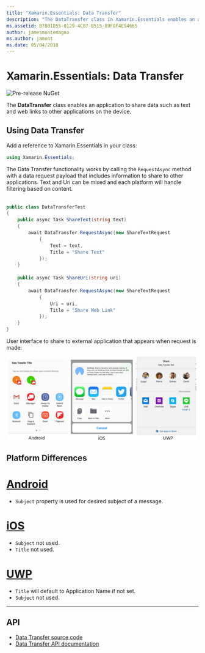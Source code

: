 ```yaml
---
title: "Xamarin.Essentials: Data Transfer"
description: "The DataTransfer class in Xamarin.Essentials enables an application to share data such as text and web links to other applications on the device."
ms.assetid: B7B01D55-0129-4C87-B515-89F8F4E94665
author: jamesmontemagno
ms.author: jamont
ms.date: 05/04/2018
---
```


# Xamarin.Essentials: Data Transfer

![Pre-release NuGet](~/media/shared/pre-release.png)

The **DataTransfer** class enables an application to share data such as text and web links to other applications on the device.

## Using Data Transfer

Add a reference to Xamarin.Essentials in your class:

```csharp
using Xamarin.Essentials;
```

The Data Transfer functionality works by calling the `RequestAsync` method with a data request payload that includes information to share to other applications. Text and Uri can be mixed and each platform will handle filtering based on content.

```csharp

public class DataTransferTest
{
    public async Task ShareText(string text)
    {
        await DataTransfer.RequestAsync(new ShareTextRequest
            {
                Text = text,
                Title = "Share Text"
            });
    }

    public async Task ShareUri(string uri)
    {
        await DataTransfer.RequestAsync(new ShareTextRequest
            {
                Uri = uri,
                Title = "Share Web Link"
            });
    }
}
```

User interface to share to external application that appears when request is made:

![Data Transfer](data-transfer-images/data-transfer.png)

## Platform Differences

# [Android](#tab/android)

* `Subject` property is used for desired subject of a message.

# [iOS](#tab/ios)

* `Subject` not used.
* `Title` not used.

# [UWP](#tab/uwp)

* `Title` will default to Application Name if not set.
* `Subject` not used.

-----

## API

- [Data Transfer source code](https://github.com/xamarin/Essentials/tree/master/Xamarin.Essentials/DataTransfer)
- [Data Transfer API documentation](xref:Xamarin.Essentials.DataTransfer)
